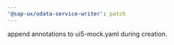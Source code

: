 ```yaml
---
'@sap-ux/odata-service-writer': patch
---
```


append annotations to ui5-mock.yaml during creation.
